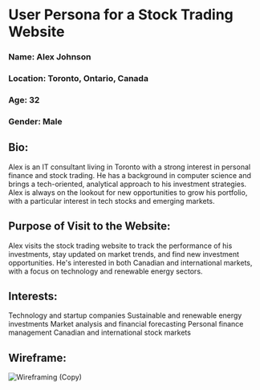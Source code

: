 # User Persona for a Stock Trading Website

### Name: Alex Johnson

### Location: Toronto, Ontario, Canada

### Age: 32

### Gender: Male

## Bio:

Alex is an IT consultant living in Toronto with a strong interest in personal finance and stock trading. He has a background in computer science and brings a tech-oriented, analytical approach to his investment strategies. Alex is always on the lookout for new opportunities to grow his portfolio, with a particular interest in tech stocks and emerging markets.

## Purpose of Visit to the Website:

Alex visits the stock trading website to track the performance of his investments, stay updated on market trends, and find new investment opportunities. He's interested in both Canadian and international markets, with a focus on technology and renewable energy sectors.

## Interests:

Technology and startup companies
Sustainable and renewable energy investments
Market analysis and financial forecasting
Personal finance management
Canadian and international stock markets

## Wireframe:


![Wireframing (Copy)](https://github.com/BrunoSette/css-wireframe/assets/5710346/5423c7e4-deef-4209-a566-d129fa3ffcdb)
